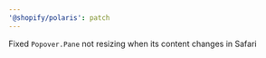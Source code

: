```yaml
---
'@shopify/polaris': patch
---
```


Fixed `Popover.Pane` not resizing when its content changes in Safari
